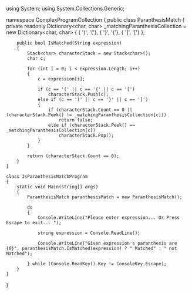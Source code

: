 using System;
using System.Collections.Generic;

namespace ComplexProgramCollection
{
    public class ParanthesisMatch
    {
        private readonly Dictionary<char, char> _matchingParanthesisCollection =
          new Dictionary<char, char>
          {
            { ')', '('},
            { '}', '{'},
            { ']', '['}
          };

        public bool IsMatched(String expression)
        {
            Stack<char> characterStack = new Stack<char>();
            char c;

            for (int i = 0; i < expression.Length; i++)
            {
                c = expression[i];

                if (c == '(' || c == '{' || c == '[')
                    characterStack.Push(c);
                else if (c == ')' || c == '}' || c == ']')
                {
                    if (characterStack.Count == 0 || (characterStack.Peek() != _matchingParanthesisCollection[c]))
                        return false;
                    else if (characterStack.Peek() == _matchingParanthesisCollection[c])
                        characterStack.Pop();
                }
            }

            return (characterStack.Count == 0);
        }
    }

    class IsParanthesisMatchProgram
    {
        static void Main(string[] args)
        {
            ParanthesisMatch paranthesisMatch = new ParanthesisMatch();

            do
            {
                Console.WriteLine("Please enter expression... Or Press Escape to exit... ");

                string expression = Console.ReadLine();

                Console.WriteLine("Given expression's paranthesis are {0}", paranthesisMatch.IsMatched(expression) ? " Matched" : " not Matched");

            } while (Console.ReadKey().Key != ConsoleKey.Escape);
        }
    }
}
